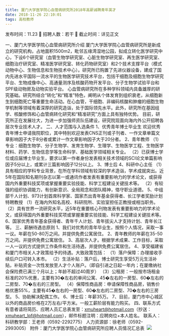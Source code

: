 ```yaml
---
title: 厦门大学医学院心血管病研究所2018年高薪诚聘青年英才
date: 2018-11-26 22:10:01
tags: 高校教师
---
```

发布时间：11.23   🌟   招聘人数：若干   🌈   截止时间：详见正文
<!-- more -->
一、厦门大学医学院心血管病研究所介绍
厦门大学医学院心血管病研究所是新成立的研究机构，占地面积1500m2，毗邻五缘湾湿地公园，拟成立转化医学研究中心，下设6个研究室（血管生物学研究室、心脏生物学研究室、再生医学研究室、细胞治疗研究室、精准医学研究室、转化药物研究室）和2个技术支撑平台（模式动物中心、生物信息和生物技术中心）。研究所已购置了先进仪器设备，建成了国内先进水平国际一流水平的生物医学研究技术平台，包括干细胞及细胞生物学研究平台、生物成像中心、高通量测序及核酸药物开发平台、分子生物学试验平台和SPF级动物房及动物实验平台。
心血管病研究所在多种学科领域内具备雄厚的研究基础。研究所结合“转化”和“精准”特色，阐明从个体发育到组织衰老，从细胞新生到细胞死亡等重要生命活动。在心血管，干细胞、非编码核酸和肿瘤的细胞生物学机制等领域有着深厚的研究造诣，处于国际领先水平。此外，研究所在基因组学、核酸修饰和心血管病转化研究和“精准研究”方面上具有独特优势。
目前，研究所正在发展壮大，为进一步加强师资队伍建设，研究院现面向海内外公开招聘各层次专业技术人才。
二、人才范围与入选条件
1、优秀青年博士毕业生
欢迎优秀青年博士申请我院职位，其中特别欢迎发表CNS正刊或子刊者、一作文章单篇文章影响因子大于8分者或累计一作文章影响因子大于20分者。
2、青年教师
（1）专业：细胞生物学、分子生物学、发育生物学、生理学、生物医学工程、生物医学材料、药学、生物信息学等生命科学、基础医学领域相关专业。
（2）已获博士学位或应届博士毕业生，要求以第一作者身份发表相关技术领域的SCI论文单篇影响因子5分以上，或累计三篇影响因子12分以上。
3、博士后
4、科研中心主任
（1）具有相应的学科专业背景，在所在学科领域有较深的学术造诣，学术成就突出。近5年在国际知名期刊杂志以第一或通讯作者发表有重要影响力的学术论文，或获得国内外重要科技奖项或掌握重要实验技能、科学工程建设关键技术等。
（2）有较强的组织协调能力，有创新意识、全局观念和团队精神，恪守职业道德。
5、中组部千人计划、973计划首席科学家、国家杰出青年基金获得者、长江学者奖励计划特聘教授
（1）在海内外知名高校、科研院所、实验室担任正教授或相当职务。
（2）具有世界一流研究水平，近5年在重要核心刊物发表有重要影响力的学术论文，或获得国内外重要科技奖项或掌握重要实验技能、科学工程建设关键技术等。
6、国家优秀青年基金获得者、青年千人计划、青年拔尖人才支持计划、青年长江等。
三、薪酬待遇总原则
1、我们对优秀的青年毕业生，按照个人情况，采取一事一议。年薪在50-80万之间。并提供免费公寓居住。
2、青年教师的年薪在35-50万之间。并提供免费公寓居住。
3、高层次人才。根据学术成果、工作目标，采取一人一议的方式提供工作条件和生活待遇，并提供免费公寓居住。
4、享受福建省和厦门市相关人才政策给予的待遇。大致政策包括：
（1）落户保障：办理接收手续后户口可转入本市。
（2）生活补贴：落户后，博士研究生享受5万元生活补贴，补贴资金一次性发放至人才个人账户。（即自引进之日起一年内；在厦缴纳社会保险费已满三个月以上；年龄不超过40周岁）
（3）公租房：一般按市场租金标准的20%优惠，主要有30�左右的单间公寓、45�左右的一房型、60�左右的二房型、70�左右的三房型。
（4）保障性商品房：申请保障性商品房，销售价格优惠55%，主要有45�左右的一房型、60�左右的二房型、70�左右的三房型。
5、协助解决配偶工作。
6、博士后：年薪35万。
7、目前，厦门市中心城区以外的商品房价格在2万左右/平方米。一般工薪阶层有能力购买。
四、联系方式
有意者请将简历、应聘人员汇总表发至：xmuheart@hotmail.com（抄送：xmuheart_lpf@hotmail.com），邮件标题注明：应聘岗位+本人姓名。
联系人：科研教学部：王老师（0592-2292775）
人力资源部：徐老师（0592-2993005）
附件：厦门大学医学院心血管病研究所应聘人员情况汇总表
 ![](https://cdn.weiweiblog.cn/20181015134814.png)